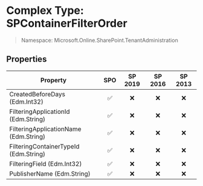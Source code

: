 # Complex Type: SPContainerFilterOrder

> Namespace: Microsoft.Online.SharePoint.TenantAdministration

## Properties

Property | SPO | SP 2019 | SP 2016 | SP 2013
----------|:---:|:-------:|:-------:|:-------:
CreatedBeforeDays (Edm.Int32) | ✅ | ❌ | ❌ | ❌
FilteringApplicationId (Edm.String) | ✅ | ❌ | ❌ | ❌
FilteringApplicationName (Edm.String) | ✅ | ❌ | ❌ | ❌
FilteringContainerTypeId (Edm.String) | ✅ | ❌ | ❌ | ❌
FilteringField (Edm.Int32) | ✅ | ❌ | ❌ | ❌
PublisherName (Edm.String) | ✅ | ❌ | ❌ | ❌
